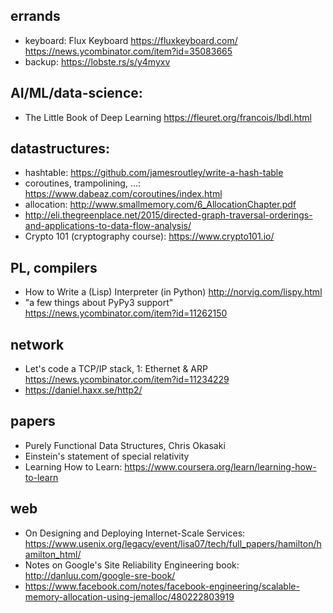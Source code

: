 errands
------------------------------------------------------------------------------
* keyboard: Flux Keyboard https://fluxkeyboard.com/ https://news.ycombinator.com/item?id=35083665
* backup: https://lobste.rs/s/y4myxv

AI/ML/data-science:
------------------------------------------------------------------------------
* The Little Book of Deep Learning https://fleuret.org/francois/lbdl.html

datastructures:
------------------------------------------------------------------------------
* hashtable: https://github.com/jamesroutley/write-a-hash-table
* coroutines, trampolining, …: https://www.dabeaz.com/coroutines/index.html
* allocation: http://www.smallmemory.com/6_AllocationChapter.pdf
* http://eli.thegreenplace.net/2015/directed-graph-traversal-orderings-and-applications-to-data-flow-analysis/
* Crypto 101 (cryptography course): https://www.crypto101.io/

PL, compilers
------------------------------------------------------------------------------
* How to Write a (Lisp) Interpreter (in Python) http://norvig.com/lispy.html
* "a few things about PyPy3 support" https://news.ycombinator.com/item?id=11262150

network
------------------------------------------------------------------------------
* Let's code a TCP/IP stack, 1: Ethernet & ARP https://news.ycombinator.com/item?id=11234229
* https://daniel.haxx.se/http2/

papers
------------------------------------------------------------------------------
* Purely Functional Data Structures, Chris Okasaki
* Einstein's statement of special relativity
* Learning How to Learn: https://www.coursera.org/learn/learning-how-to-learn

web
------------------------------------------------------------------------------
* On Designing and Deploying Internet-Scale Services: https://www.usenix.org/legacy/event/lisa07/tech/full_papers/hamilton/hamilton_html/
* Notes on Google's Site Reliability Engineering book: http://danluu.com/google-sre-book/
* https://www.facebook.com/notes/facebook-engineering/scalable-memory-allocation-using-jemalloc/480222803919
